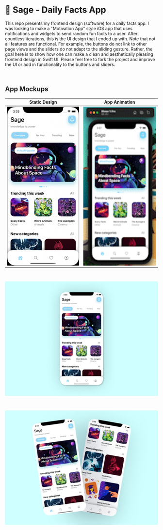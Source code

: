 
# 🧐 Sage - Daily Facts App

This repo presents my frontend design (software) for a daily facts app. I was looking to make a "Motivation App" style iOS app that uses notifications and widgets to send random fun facts to a user. After countless iterations, this is the UI design that I ended up with. Note that not all features are functional. For example, the buttons do not link to other page views and the sliders do not adapt to the sliding gesture. Rather, the goal here is to show how one can make a clean and aesthetically pleasing frontend design in Swift UI. Please feel free to fork the project and improve the UI or add in functionality to the buttons and sliders.


<br>

## App Mockups

|Static Design|App Animation|
|:-:|:-:|
|<img src="/Mockups/SageScreenshot1.png" width="250" height="525"/>|<img src="/Mockups/SageAppGif.gif" width="250" height="525"/>|

<br>

![Shot](Mockups/Mockup1.png)

<br>

![Shot](Mockups/Mockup2.png)

